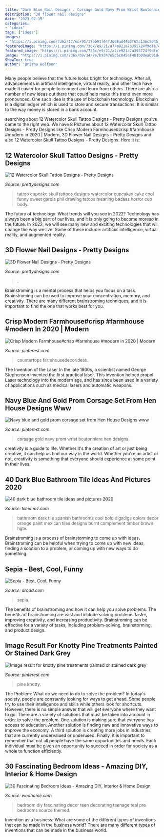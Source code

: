 ```yaml
---
title: "Dark Blue Nail Designs : Corsage Gold Navy Prom Wrist Boutonniere Hen Designs"
description: "3d flower nail designs"
date: "2023-02-15"
categories:
- "ideas"
tags: ["ideas"]
images:
- "https://i.pinimg.com/736x/17/eb/91/17eb91f64f3d68ad4462f62c136c5945.jpg"
featuredImage: "https://i.pinimg.com/736x/e9/21/a7/e921a7a395724f9dfe7ebe13d2a28dfd.jpg"
featured_image: "https://i.pinimg.com/736x/e9/21/a7/e921a7a395724f9dfe7ebe13d2a28dfd.jpg"
image: "https://i.pinimg.com/736x/b9/34/7e/b9347e5d5c845af401b0deab91d45bf8.jpg"
ShowToc: true
author: "Briana Rolfson"
---
```



Many people believe that the future looks bright for technology. After all, advancements in artificial intelligence, virtual reality, and other tech have made it easier for people to connect and learn from others. There are also a number of new ideas out there that could help make this trend even more pronounced. One such idea is the use of blockchain technology. Blockchain is a digital ledger which is used to store and secure transactions. It is similar to the way money is stored in a bank account.

	

		
searching about 12 Watercolor Skull Tattoo Designs - Pretty Designs you've came to the right web. We have 8 Pictures about 12 Watercolor Skull Tattoo Designs - Pretty Designs like Crisp Modern Farmhouse#crisp #farmhouse #modern in 2020 | Modern, 3D Flower Nail Designs - Pretty Designs and also 12 Watercolor Skull Tattoo Designs - Pretty Designs. Here it is:
		
    
## 12 Watercolor Skull Tattoo Designs - Pretty Designs

<img loading=lazy src="http://www.prettydesigns.com/wp-content/uploads/2014/12/Skull-Cupcake-Tattoo.jpg" onerror="this.onerror=null;this.src='https://tse3.mm.bing.net/th?id=OIP.g-_SGCJYts3PKa4ErxqF_wHaMd&amp;pid=15.1';" alt="12 Watercolor Skull Tattoo Designs - Pretty Designs">

_Source: prettydesigns.com_

>tattoo cupcake skull tattoos designs watercolor cupcakes cake cool funny sweet garcia phil drawing tatoos meaning badass horror cup body. 

	

The future of technology: What trends will you see in 2022?
Technology has always been a big part of our lives, and it is only going to become moreso in the future. In 2022, we will see many new and exciting technologies that will change the way we live. Some of these include: artificial intelligence, virtual reality, and augmented reality.

    
## 3D Flower Nail Designs - Pretty Designs

<img loading=lazy src="https://www.prettydesigns.com/wp-content/uploads/2014/07/Blue-Nails1.jpg" onerror="this.onerror=null;this.src='https://tse1.mm.bing.net/th?id=OIP.eZvL7tmTXA7OdjUkIRRcqAHaJ4&amp;pid=15.1';" alt="3D Flower Nail Designs - Pretty Designs">

_Source: prettydesigns.com_

>. 

	

Brainstroming is a mental process that helps you focus on a task. Brainstroming can be used to improve your concentration, memory, and creativity. There are many different brainstroming techniques, and it is important to find the one that works best for you.

    
## Crisp Modern Farmhouse#crisp #farmhouse #modern In 2020 | Modern

<img loading=lazy src="https://i.pinimg.com/736x/b9/34/7e/b9347e5d5c845af401b0deab91d45bf8.jpg" onerror="this.onerror=null;this.src='https://tse1.mm.bing.net/th?id=OIP.epKt1OFTvWjkQuWJeDm0yQHaLH&amp;pid=15.1';" alt="Crisp Modern Farmhouse#crisp #farmhouse #modern in 2020 | Modern">

_Source: pinterest.com_

>countertops farmhousedecorideas. 

	

The Invention of the Laser
In the late 1800s, a scientist named George Stephenson invented the first practical laser. This invention helped propel Laser technology into the modern age, and has since been used in a variety of applications such as medical lasers and automatic weapons.

    
## Navy Blue And Gold Prom Corsage Set From Hen House Designs Www

<img loading=lazy src="https://i.pinimg.com/736x/17/eb/91/17eb91f64f3d68ad4462f62c136c5945.jpg" onerror="this.onerror=null;this.src='https://tse3.mm.bing.net/th?id=OIP.D7OiVz3z3rvcQ83A4Y-HvgHaJ3&amp;pid=15.1';" alt="Navy blue and gold prom corsage set from Hen House Designs www">

_Source: pinterest.com_

>corsage gold navy prom wrist boutonniere hen designs. 

	

creativity is a guide to life. Whether it's the creation of art or just being creative, it can help us find our way in the world. Whether you're an artist or not, creativity is something that everyone should experience at some point in their lives.

    
## 40 Dark Blue Bathroom Tile Ideas And Pictures 2020

<img loading=lazy src="https://www.tileideaz.com/wp-content/uploads/2015/03/dark_blue_bathroom_tile_9.jpg" onerror="this.onerror=null;this.src='https://tse1.mm.bing.net/th?id=OIP.kOf6ylnq8vgRVSHkgmnMFQHaJ3&amp;pid=15.1';" alt="40 dark blue bathroom tile ideas and pictures 2020">

_Source: tileideaz.com_

>bathroom dark tile spanish bathrooms cool bold digsdigs colors decor orange paint mexican tiles designs burnt complement timber brown hgtv. 

	

Brainstroming is a process of brainstorming to come up with ideas. Brainstroming can be helpful when trying to come up with new ideas, finding a solution to a problem, or coming up with new ways to do something.

    
## Sepia - Best, Cool, Funny

<img loading=lazy src="https://www.drodd.com/images16/sepia12.jpg" onerror="this.onerror=null;this.src='https://tse1.mm.bing.net/th?id=OIP.IUn6aLwDxfinF3XDMQxBqwHaHa&amp;pid=15.1';" alt="Sepia - Best, Cool, Funny">

_Source: drodd.com_

>sepia. 

	

The benefits of brainstroming and how it can help you solve problems.
The benefits of brainstroming are vast and include solving problems faster, improving creativity, and increasing productivity. Brainstroming can be effective for a variety of tasks, including problem-solving, brainstorming, and product design.

    
## Image Result For Knotty Pine Treatments Painted Or Stained Dark Grey

<img loading=lazy src="https://i.pinimg.com/736x/e9/21/a7/e921a7a395724f9dfe7ebe13d2a28dfd.jpg" onerror="this.onerror=null;this.src='https://tse4.mm.bing.net/th?id=OIP.ONkKkhNz41XXa2UzkT3KHAAAAA&amp;pid=15.1';" alt="Image result for knotty pine treatments painted or stained dark grey">

_Source: pinterest.com_

>pine knotty. 

	

The Problem: What do we need to do to solve the problem?
In today's society, people are constantly looking for ways to get ahead. Some people try to use their intelligence and skills while others look for shortcuts. However, there is no simple answer that will get everyone where they want to go. There are a variety of solutions that must be taken into account in order to solve the problem. One solution is making sure that everyone has access to education. Another solution is finding new and innovative ways to improve the economy. A third solution is creating more jobs in industries that are currently undervalued or underused. Finally, it is important to remember that not all people have the same opportunities and needs. Each individual must be given an opportunity to succeed in order for society as a whole to function efficiently.

    
## 30 Fascinating Bedroom Ideas - Amazing DIY, Interior &amp; Home Design

<img loading=lazy src="http://www.woohome.com/wp-content/uploads/2014/03/Bedroom-ideas-2014-8.jpg" onerror="this.onerror=null;this.src='https://tse1.mm.bing.net/th?id=OIP.03Xj8-AJSvYncZQnmXwrdwHaJR&amp;pid=15.1';" alt="30 Fascinating Bedroom Ideas - Amazing DIY, Interior &amp; Home Design">

_Source: woohome.com_

>bedroom diy fascinating decor teen decorating teenage teal pre bedrooms source themed. 

	

Invention as a business: What are some of the different types of inventions that can be made in the business world?
There are many different types of inventions that can be made in the business world.

